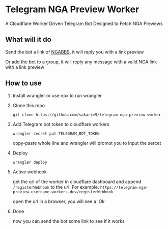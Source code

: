 # Telegram NGA Preview Worker

A Cloudflare Worker Driven Telegram Bot Designed to Fetch NGA Previews

## What will it do

Send the bot a link of [NGABBS](https://ngabbs.com/), it will reply you with a link preview

Or add the bot to a group, it will reply any message with a vaild NGA link with a link preview

## How to use

1. Install wrangler or use npx to run wrangler

2. Clone this repo

   `git clone https://github.com/sakarie9/telegram-nga-preview-worker`

3. Add Telegram bot token to cloudflare workers

   `wrangler secret put TELEGRAM_BOT_TOKEN`

   copy-paste whole line and wrangler will promot you to input the sercet

4. Deploy

   `wrangler deploy`

5. Active webhook

   get the url of the worker in cloudflare dashboard and append `/registerWebhook` to the url. For example: `https://telegram-nga-preview.username.workers.dev/registerWebhook`

   open the url in a browser, you will see a 'Ok'

6. Done

   now you can send the bot some link to see if it works
